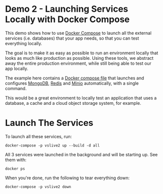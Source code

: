 # Demo 2 - Launching Services Locally with Docker Compose

This demo shows how to use [Docker Compose](https://docs.docker.com/compose/)
to launch all the external services (i.e. databases) that your app needs,
so that you can test everything locally.

The goal is to make it as easy as possible to run an environment locally
that looks as much like production as possible. Using these tools, we abstract
away the entire production environment, while still being able to test our app
locally.

The example here contains a 
[Docker compose file](https://docs.docker.com/compose/compose-file/) that 
launches and configures [MongoDB](https://www.mongodb.com/), 
[Redis](https://redis.io/) and 
[Minio](https://minio.io/) automatically, with a single command.

This would be a great environment to locally test an application that uses 
a database, a cache and a cloud object storage system, for example.

# Launch The Services

To launch all these services, run:

```console
docker-compose -p vslive2 up --build -d all
```

All 3 services were launched in the background and will be starting up.
See them with:

```console
docker ps
```

When you're done, run the following to tear everything down:

```console
docker-compose -p vslive2 down
```
